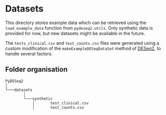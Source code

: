 # Datasets

This directory stores example data which can be retrieved using the `load_example_data` function from
`pydeseq2.utils`. Only synthetic data is provided for now, but new datasets might be available in the future.

The `tests_clinical.csv` and `test_counts.csv` files were generated using a custom modification of the 
`makeExampleDESeqDataSet` method of [DESeq2](https://bioconductor.org/packages/release/bioc/html/DESeq2.html), 
to handle several factors. 


## Folder organisation

```
PyDESeq2
│
└───datasets
        │
        └───synthetic   
            │       test_clinical.csv
            │       test_counts.csv
```
